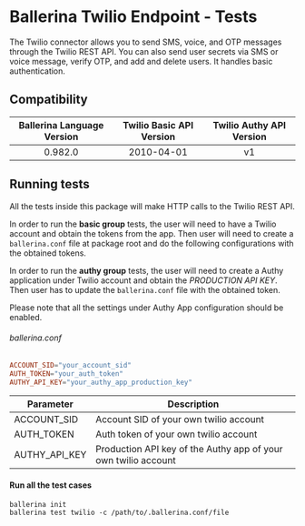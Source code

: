 # Ballerina Twilio Endpoint - Tests

The Twilio connector allows you to send SMS, voice, and OTP messages through the Twilio REST API. You can also send
user secrets via SMS or voice message, verify OTP, and add and delete users. It handles basic authentication.

## Compatibility

| Ballerina Language Version  | Twilio Basic API Version | Twilio Authy API Version |
|:---------------------------:|:------------------------:|:------------------------:|
| 0.982.0                     | 2010-04-01               | v1                       |

## Running tests

All the tests inside this package will make HTTP calls to the Twilio REST API.

In order to run the **basic group** tests, the user will need to have a Twilio account and obtain the tokens from the app.
Then user will need to create a `ballerina.conf` file at package root and do the following configurations with the 
obtained tokens.

In order to run the **authy group** tests, the user will need to create a Authy application under Twilio account and 
obtain the _PRODUCTION API KEY_. Then user has to update the `ballerina.conf` file with the obtained token.

Please note that all the settings under Authy App configuration should be enabled.

###### ballerina.conf

```ballerina.conf
ACCOUNT_SID="your_account_sid"
AUTH_TOKEN="your_auth_token"
AUTHY_API_KEY="your_authy_app_production_key"
```

| Parameter       | Description                                                                                  |
| --------------- | -------------------------------------------------------------------------------------------- |
| ACCOUNT_SID     | Account SID of your own twilio account                                                       |
| AUTH_TOKEN      | Auth token of your own twilio account                                                        |
| AUTHY_API_KEY   | Production API key of the Authy app of your own twilio account                               |

#### Run all the test cases
```
ballerina init
ballerina test twilio -c /path/to/.ballerina.conf/file
```